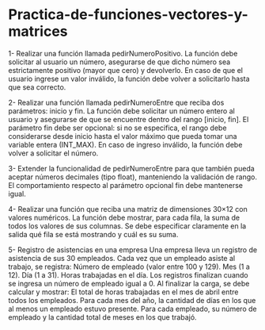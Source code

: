 # Practica-de-funciones-vectores-y-matrices

1- Realizar una función llamada pedirNumeroPositivo.
La función debe solicitar al usuario un número, asegurarse de que dicho número sea estrictamente positivo (mayor que cero) y devolverlo. En caso de que el usuario ingrese un valor inválido, la función debe volver a solicitarlo hasta que sea correcto.


2- Realizar una función llamada pedirNumeroEntre que reciba dos parámetros: inicio y fin.
La función debe solicitar un número entero al usuario y asegurarse de que se encuentre dentro del rango [inicio, fin].
El parámetro fin debe ser opcional: si no se especifica, el rango debe considerarse desde inicio hasta el valor máximo que pueda tomar una variable entera (INT_MAX).
En caso de ingreso inválido, la función debe volver a solicitar el número.


3- Extender la funcionalidad de pedirNumeroEntre para que también pueda aceptar números decimales (tipo float), manteniendo la validación de rango.
El comportamiento respecto al parámetro opcional fin debe mantenerse igual.


4- Realizar una función que reciba una matriz de dimensiones 30×12 con valores numéricos.
La función debe mostrar, para cada fila, la suma de todos los valores de sus columnas.
Se debe especificar claramente en la salida qué fila se está mostrando y cuál es su suma.


5- Registro de asistencias en una empresa
 Una empresa lleva un registro de asistencia de sus 30 empleados.
 Cada vez que un empleado asiste al trabajo, se registra:
Número de empleado (valor entre 100 y 129).
Mes (1 a 12).
Día (1 a 31).
Horas trabajadas en el día.
Los registros finalizan cuando se ingresa un número de empleado igual a 0.
Al finalizar la carga, se debe calcular y mostrar:
El total de horas trabajadas en el mes de abril entre todos los empleados.
Para cada mes del año, la cantidad de días en los que al menos un empleado estuvo presente.
Para cada empleado, su número de empleado y la cantidad total de meses en los que trabajó.
